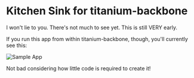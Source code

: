 # Kitchen Sink for titanium-backbone

I won't lie to you. There's not much to see yet. This is still VERY
early.

If you run this app from within titanium-backbone, though, you'll currently see this:

![Sample App](https://api.monosnap.com/image/download?id=kYd6NRTIYUe4ZyUpHqvOZMfgX)

Not bad considering how little code is required to create it!

